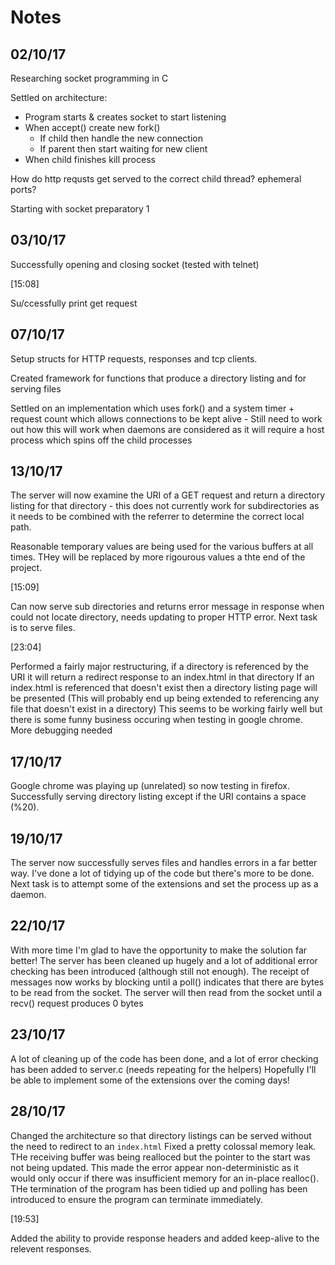 # Notes

## 02/10/17

Researching socket programming in C

Settled on architecture:

 - Program starts & creates socket to start listening
 - When accept() create new fork()
   - If child then handle the new connection
   - If parent then start waiting for new client
 - When child finishes kill process

How do http requsts get served to the correct child thread? ephemeral ports?

Starting with socket preparatory 1


## 03/10/17

Successfully opening and closing socket (tested with telnet)

[15:08]

Su/ccessfully print get request

## 07/10/17

Setup structs for HTTP requests, responses and tcp clients.

Created framework for functions that produce a directory listing and for serving files

Settled on an implementation which uses fork() and a system timer + request count which allows connections to be kept
alive - Still need to work out how this will work when daemons are considered as it will require a host process which
spins off the child processes

## 13/10/17

The server will now examine the URI of a GET request and return a directory listing for that directory - this does not currently work for subdirectories as it needs to be combined with the referrer to determine the correct local path.

Reasonable temporary values are being used for the various buffers at all times. THey will be replaced by more rigourous values a thte end of the project.

[15:09]

Can now serve sub directories and returns error message in response when could not locate directory, needs updating to proper HTTP error. Next task is to serve files.

[23:04]

Performed a fairly major restructuring, if a directory is referenced by the URI it will return a redirect response to an index.html in that directory
If an index.html is referenced that doesn't exist then a directory listing page will be presented (This will probably end up being extended to referencing any file that doesn't exist in a directory)
This seems to be working fairly well but there is some funny business occuring when testing in google chrome. More debugging needed

## 17/10/17

Google chrome was playing up (unrelated) so now testing in firefox. Successfully serving directory listing except if the URI contains a space (%20).

## 19/10/17

The server now successfully serves files and handles errors in a far better way.
I've done a lot of tidying up of the code but there's more to be done.
Next task is to attempt some of the extensions and set the process up as a daemon.

## 22/10/17

With more time I'm glad to have the opportunity to make the solution far better!
The server has been cleaned up hugely and a lot of additional error checking has been introduced (although still not enough).
The receipt of messages now works by blocking until a poll() indicates that there are bytes to be read from the socket. The server will then read from the socket until a recv() request produces 0 bytes

## 23/10/17

A lot of cleaning up of the code has been done, and a lot of error checking has been added to server.c (needs repeating for the helpers)
Hopefully I'll be able to implement some of the extensions over the coming days!

## 28/10/17

Changed the architecture so that directory listings can be served without the need to redirect to an `index.html`
Fixed a pretty colossal memory leak. THe receiving buffer was being realloced but the pointer to the start was not being updated. This made the error appear non-deterministic as it would only occur if there was insufficient memory for an in-place realloc().
THe termination of the program has been tidied up and polling has been introduced to ensure the program can terminate immediately.

[19:53]

Added the ability to provide response headers and added keep-alive to the relevent responses. 